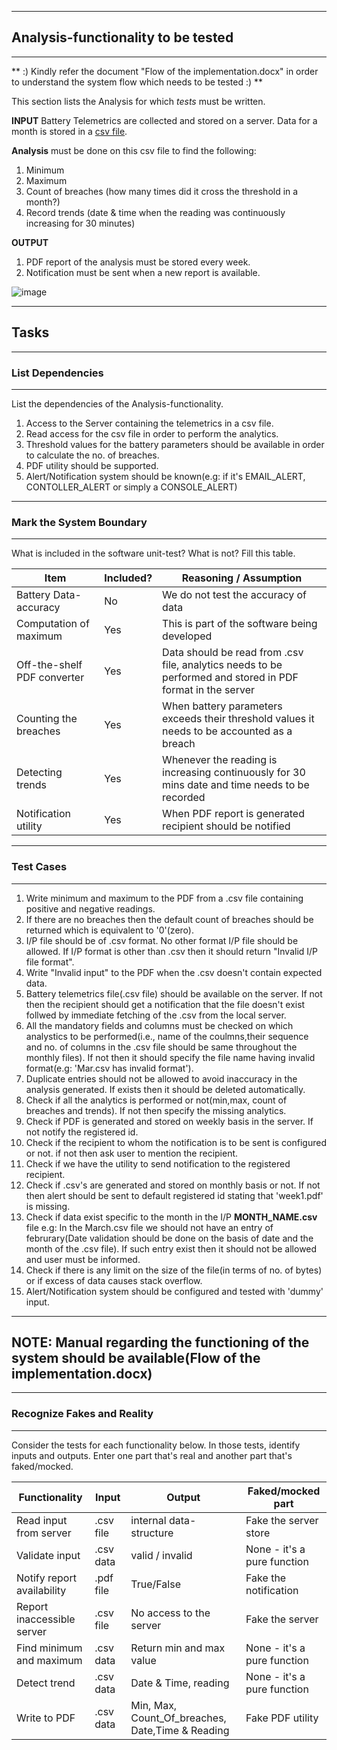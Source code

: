 ------------------------------------------------------------------------------------------------------------------------------------------------------------------------------
## Analysis-functionality to be tested
------------------------------------------------------------------------------------------------------------------------------------------------------------------------------

** :) Kindly refer the document "Flow of the implementation.docx" in order to understand the system flow which needs to be tested :) **

This section lists the Analysis for which _tests_ must be written.

**INPUT**
Battery Telemetrics are collected and stored on a server.
Data for a month is stored in a [csv file](https://en.wikipedia.org/wiki/Comma-separated_values).

**Analysis** must be done on this csv file to find the following:

1. Minimum
2. Maximum
3. Count of breaches (how many times did it cross the threshold in a month?)
4. Record trends (date & time when the reading was continuously increasing for 30 minutes)

**OUTPUT**
1. PDF report of the analysis must be stored every week.
2. Notification must be sent when a new report is available.

![image](https://user-images.githubusercontent.com/13776900/115596610-eb1a7900-a2f5-11eb-8ef4-255b46b43fad.png)

------------------------------------------------------------------------------------------------------------------------------------------------------------------------------
## Tasks
------------------------------------------------------------------------------------------------------------------------------------------------------------------------------
### List Dependencies
------------------------------------------------------------------------------------------------------------------------------------------------------------------------------

List the dependencies of the Analysis-functionality.

1. Access to the Server containing the telemetrics in a csv file.
2. Read access for the csv file in order to perform the analytics.
3. Threshold values for the battery parameters should be available in order to calculate the no. of breaches.
4. PDF utility should be supported.
5. Alert/Notification system should be known(e.g: if it's EMAIL_ALERT, CONTOLLER_ALERT or simply a CONSOLE_ALERT)

------------------------------------------------------------------------------------------------------------------------------------------------------------------------------
### Mark the System Boundary
------------------------------------------------------------------------------------------------------------------------------------------------------------------------------

What is included in the software unit-test? What is not? Fill this table.

| Item                      | Included?     | Reasoning / Assumption
|---------------------------|---------------|---------------------------------
Battery Data-accuracy       |     No        | We do not test the accuracy of data
Computation of maximum      |     Yes       | This is part of the software being developed
Off-the-shelf PDF converter |     Yes       | Data should be read from .csv file, analytics needs to be performed and stored in PDF format in the server
Counting the breaches       |     Yes       | When battery parameters exceeds their threshold values it needs to be accounted as a breach
Detecting trends            |     Yes       | Whenever the reading is increasing continuously for 30 mins date and time needs to be recorded
Notification utility        |     Yes       | When PDF report is generated recipient should be notified


------------------------------------------------------------------------------------------------------------------------------------------------------------------------------
### Test Cases
------------------------------------------------------------------------------------------------------------------------------------------------------------------------------

1. Write minimum and maximum to the PDF from a .csv file containing positive and negative readings.
2. If there are no breaches then the default count of breaches should be returned which is equivalent to '0'(zero).
3. I/P file should be of .csv format. No other format I/P file should be allowed. If I/P format is other than .csv then it should return "Invalid I/P file format".
4. Write "Invalid input" to the PDF when the .csv doesn't contain expected data.
5. Battery telemetrics file(.csv file) should be available on the server. If not then the recipient should get a notification that the file doesn't exist follwed by immediate    fetching of the .csv from the local server.
6. All the mandatory fields and columns must be checked on which analystics to be performed(i.e., name of the coulmns,their sequence and no. of columns in the .csv file should be same throughout the monthly files). If not then it should specify the file name having invalid format(e.g: 'Mar.csv has invalid format').
7. Duplicate entries should not be allowed to avoid inaccuracy in the analysis generated. If exists then it should be deleted automatically.
8. Check if all the analytics is performed or not(min,max, count of breaches and trends). If not then specify the missing analytics.
9. Check if PDF is generated and stored on weekly basis in the server. If not notify the registered id.
10. Check if the recipient to whom the notification is to be sent is configured or not. if not then ask user to mention the recipient.
11. Check if we have the utility to send notification to the registered recipient.
12. Check if .csv's are generated and stored on monthly basis or not. If not then alert should be sent to default registered id stating that 'week1.pdf' is missing.
13. Check if data exist specific to the month in the I/P **MONTH_NAME.csv** file e.g: In the March.csv file we should not have an entry of februrary(Date validation should be done on the basis of date and the month of the .csv file). If such entry exist then it should not be allowed and user must be informed.
14. Check if there is any limit on the size of the file(in terms of no. of bytes) or if excess of data causes stack overflow.
15. Alert/Notification system should be configured and tested with 'dummy' input.

------------------------------------------------------------------------------------------------------------------------------------------------------------------------------
**NOTE: Manual regarding the functioning of the system should be available(**Flow of the implementation.docx**)**
------------------------------------------------------------------------------------------------------------------------------------------------------------------------------

------------------------------------------------------------------------------------------------------------------------------------------------------------------------------
### Recognize Fakes and Reality
------------------------------------------------------------------------------------------------------------------------------------------------------------------------------

Consider the tests for each functionality below.
In those tests, identify inputs and outputs.
Enter one part that's real and another part that's faked/mocked.

| Functionality            | Input        | Output                                               | Faked/mocked part
|--------------------------|--------------|------------------------------------------------------|--------------------
Read input from server     | .csv file     | internal data-structure                             | Fake the server store
Validate input             | .csv data     | valid / invalid                                     | None - it's a pure function
Notify report availability | .pdf file     |  True/False                                         | Fake the notification
Report inaccessible server | .csv file     |  No access to the server                            | Fake the server
Find minimum and maximum   | .csv data     |  Return min and max value                           | None - it's a pure function
Detect trend               | .csv data     |  Date & Time, reading                               | None - it's a pure function
Write to PDF               | .csv data     |  Min, Max, Count_Of_breaches, Date,Time & Reading   | Fake PDF utility
